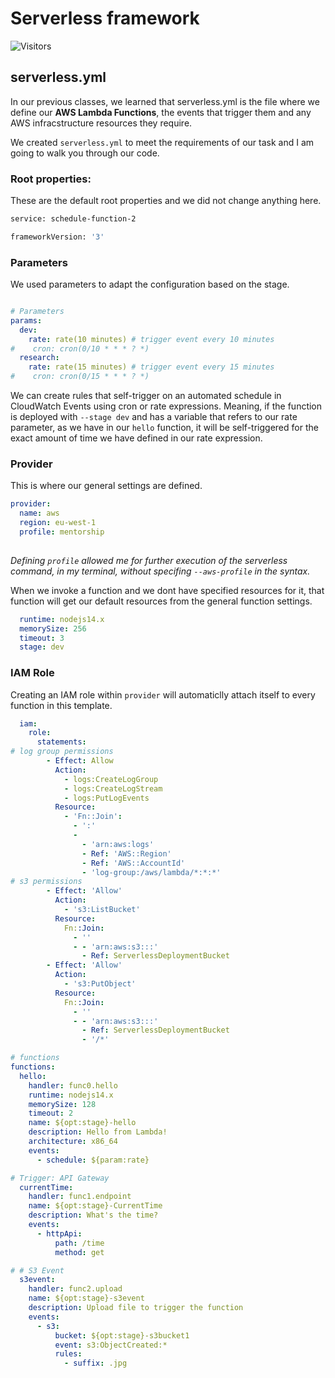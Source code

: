 # Serverless framework
![Visitors](https://api.visitorbadge.io/api/visitors?path=https%3A%2F%2Fgithub.com%2Fx0rCTF%2Fserverless.yml&countColor=%23263759&style=plastic)


## serverless.yml

In our previous classes, we learned that serverless.yml is the file where we define our **AWS Lambda Functions**, the events that trigger them and any AWS infracstructure resources they require.

We created `serverless.yml` to meet the requirements of our task and I am going to walk you through our code. 


### Root properties:
These are the default root properties and we did not change anything here.
```bash
service: schedule-function-2

frameworkVersion: '3'
```

### Parameters
We used parameters to adapt the configuration based on the stage.

```yml

# Parameters
params:
  dev:
    rate: rate(10 minutes) # trigger event every 10 minutes
#    cron: cron(0/10 * * * ? *)
  research:
    rate: rate(15 minutes) # trigger event every 15 minutes
#    cron: cron(0/15 * * * ? *)
```

We can create rules that self-trigger on an automated schedule in CloudWatch Events using cron or rate expressions. Meaning, if the function is deployed with `--stage dev` and has a variable that refers to our rate parameter, as we have in our `hello` function, it will be self-triggered for the exact amount of time we have defined in our rate expression.

### Provider

This is where our general settings are defined.

```yml
provider:
  name: aws
  region: eu-west-1 
  profile: mentorship
  
```

*Defining `profile` allowed me for further execution of the serverless command, in my terminal, without specifing `--aws-profile` in the syntax.*

When we invoke a function and we dont have specified resources for it, that function will get our default resources from the general function settings.

```yml
  runtime: nodejs14.x
  memorySize: 256
  timeout: 3
  stage: dev
```



### IAM Role
Creating an IAM role within `provider` will automaticlly attach itself to every function in this template.

```yml
  iam:
    role:
      statements:
# log group permissions	  
        - Effect: Allow
          Action:
            - logs:CreateLogGroup
            - logs:CreateLogStream
            - logs:PutLogEvents
          Resource:
            - 'Fn::Join':
              - ':'
              -
                - 'arn:aws:logs'
                - Ref: 'AWS::Region'
                - Ref: 'AWS::AccountId'
                - 'log-group:/aws/lambda/*:*:*'
# s3 permissions
        - Effect: 'Allow'
          Action:
            - 's3:ListBucket'
          Resource:
            Fn::Join:
              - ''
              - - 'arn:aws:s3:::'
                - Ref: ServerlessDeploymentBucket
        - Effect: 'Allow'
          Action:
            - 's3:PutObject'
          Resource:
            Fn::Join:
              - ''
              - - 'arn:aws:s3:::'
                - Ref: ServerlessDeploymentBucket
                - '/*'
```

```yml
# functions
functions:
  hello:
    handler: func0.hello
    runtime: nodejs14.x
    memorySize: 128
    timeout: 2
    name: ${opt:stage}-hello
    description: Hello from Lambda!
    architecture: x86_64
    events:
      - schedule: ${param:rate} 

# Trigger: API Gateway
  currentTime:
    handler: func1.endpoint
    name: ${opt:stage}-CurrentTime
    description: What's the time?
    events:
      - httpApi:
          path: /time
          method: get

# # S3 Event
  s3event:
    handler: func2.upload
    name: ${opt:stage}-s3event
    description: Upload file to trigger the function
    events:	
      - s3:
          bucket: ${opt:stage}-s3bucket1 
          event: s3:ObjectCreated:*
          rules:
            - suffix: .jpg
 ```

